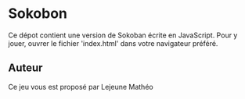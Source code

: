 # Sokobon

Ce dépot contient une version de Sokoban écrite en JavaScript. Pour y jouer, ouvrer le fichier 'index.html' dans votre navigateur préféré.

## Auteur

Ce jeu vous est proposé par Lejeune Mathéo